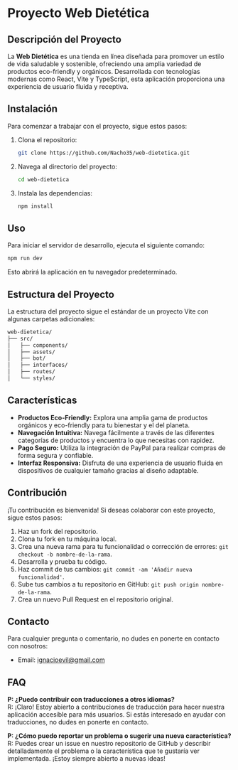 # Proyecto Web Dietética

## Descripción del Proyecto

La **Web Dietética** es una tienda en línea diseñada para promover un estilo de vida saludable y sostenible, ofreciendo una amplia variedad de productos eco-friendly y orgánicos. Desarrollada con tecnologías modernas como React, Vite y TypeScript, esta aplicación proporciona una experiencia de usuario fluida y receptiva.

## Instalación

Para comenzar a trabajar con el proyecto, sigue estos pasos:

1. Clona el repositorio:
   
   ```bash
   git clone https://github.com/Nacho35/web-dietetica.git
   ```

2. Navega al directorio del proyecto: 
   
   ```bash
   cd web-dietetica
   ```

3. Instala las dependencias:
   
   ```bash
   npm install
   ```

## Uso

Para iniciar el servidor de desarrollo, ejecuta el siguiente comando:

```bash
npm run dev
```

Esto abrirá la aplicación en tu navegador predeterminado.

## Estructura del Proyecto

La estructura del proyecto sigue el estándar de un proyecto Vite con algunas carpetas adicionales:

```bash
web-dietetica/
├── src/
│   ├── components/        
│   ├── assets/           
│   ├── bot/               
│   ├── interfaces/       
│   ├── routes/            
│   └── styles/     
```

## Características

- **Productos Eco-Friendly:** Explora una amplia gama de productos orgánicos y eco-friendly para tu bienestar y el del planeta.
- **Navegación Intuitiva:** Navega fácilmente a través de las diferentes categorías de productos y encuentra lo que necesitas con rapidez.
- **Pago Seguro:** Utiliza la integración de PayPal para realizar compras de forma segura y confiable.
- **Interfaz Responsiva:** Disfruta de una experiencia de usuario fluida en dispositivos de cualquier tamaño gracias al diseño adaptable.

## Contribución

¡Tu contribución es bienvenida! Si deseas colaborar con este proyecto, sigue estos pasos:

1. Haz un fork del repositorio.
2. Clona tu fork en tu máquina local.
3. Crea una nueva rama para tu funcionalidad o corrección de errores: `git checkout -b nombre-de-la-rama`.
4. Desarrolla y prueba tu código.
5. Haz commit de tus cambios: `git commit -am 'Añadir nueva funcionalidad'`.
6. Sube tus cambios a tu repositorio en GitHub: `git push origin nombre-de-la-rama`.
7. Crea un nuevo Pull Request en el repositorio original.

## Contacto

Para cualquier pregunta o comentario, no dudes en ponerte en contacto con nosotros:

- Email: ignacioevil@gmail.com

## FAQ

**P: ¿Puedo contribuir con traducciones a otros idiomas?**  
R: ¡Claro! Estoy abierto a contribuciones de traducción para hacer nuestra aplicación accesible para más usuarios. Si estás interesado en ayudar con traducciones, no dudes en ponerte en contacto.

**P: ¿Cómo puedo reportar un problema o sugerir una nueva característica?**  
R: Puedes crear un issue en nuestro repositorio de GitHub y describir detalladamente el problema o la característica que te gustaría ver implementada. ¡Estoy siempre abierto a nuevas ideas!


